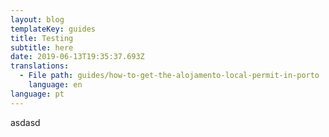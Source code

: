 ```yaml
---
layout: blog
templateKey: guides
title: Testing
subtitle: here
date: 2019-06-13T19:35:37.693Z
translations:
  - File path: guides/how-to-get-the-alojamento-local-permit-in-porto
    language: en
language: pt
---
```

asdasd
